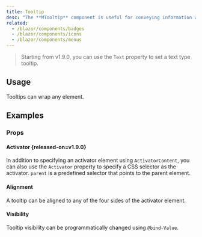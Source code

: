 ```yaml
---
title: Tooltip
desc: "The **MTooltip** component is useful for conveying information when a user hovers over an element. You can also programmatically control the display of tooltips through a `@bind-Value`. When activated, tooltips display a text label identifying an element, such as a description of its function."
related:
  - /blazor/components/badges
  - /blazor/components/icons
  - /blazor/components/menus
---
```


> Starting from v1.9.0, you can use the `Text` property to set a text type tooltip.

## Usage

Tooltips can wrap any element.

<masa-example file="Examples.components.tooltips.Usage"></masa-example>

## Examples

### Props

#### Activator {released-on=v1.9.0}

In addition to specifying an activator element using `ActivatorContent`, you can also use the `Activator` property to specify a CSS selector as the activator. `parent` is a predefined selector that points to the parent element.

<masa-example file="Examples.components.tooltips.Activator"></masa-example>

#### Alignment

A tooltip can be aligned to any of the four sides of the activator element.

<masa-example file="Examples.components.tooltips.Alignment"></masa-example>

#### Visibility

Tooltip visibility can be programmatically changed using `@bind-Value`.

<masa-example file="Examples.components.tooltips.Visibility"></masa-example>